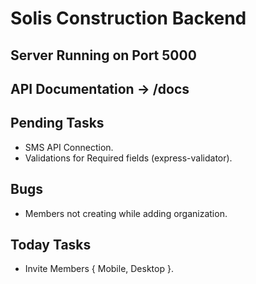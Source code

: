 # Solis Construction Backend

## Server Running on Port 5000
## API Documentation -> /docs

## Pending Tasks
 - SMS API Connection.
 - Validations for Required fields (express-validator).

## Bugs
 - Members not creating while adding organization.

## Today Tasks
 - Invite Members { Mobile, Desktop }.